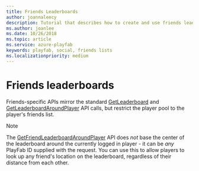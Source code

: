 ```yaml
---
title: Friends Leaderboards
author: joannaleecy
description: Tutorial that describes how to create and use friends leaderboards.
ms.author: joanlee
ms.date: 10/26/2018
ms.topic: article
ms.service: azure-playfab
keywords: playfab, social, friends lists
ms.localizationpriority: medium
---
```


# Friends leaderboards

Friends-specific APIs mirror the standard [GetLeaderboard](xref:titleid.playfabapi.com.client.playerdatamanagement.getleaderboard) and [GetLeaderboardAroundPlayer](xref:titleid.playfabapi.com.client.playerdatamanagement.getleaderboardaroundplayer) API calls, but restrict the player pool to the player's friends list.


> [!NOTE]
> The [GetFriendLeaderboardAroundPlayer](xref:titleid.playfabapi.com.client.playerdatamanagement.getfriendleaderboardaroundplayer) API does *not* base the center of the leaderboard around the currently logged in player - it can be *any* PlayFab ID supplied with the request. You can use this to allow players to look up any friend's location on the leaderboard, regardless of their distance from each other.
